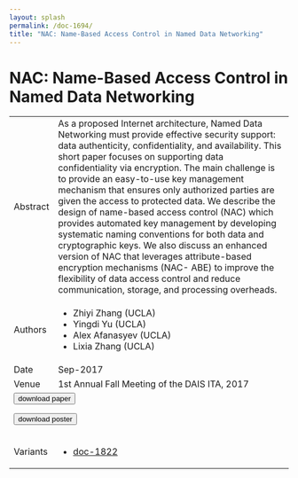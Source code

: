 ```yaml
---
layout: splash
permalink: /doc-1694/
title: "NAC: Name-Based Access Control in Named Data Networking"
---
```


# NAC: Name-Based Access Control in Named Data Networking

<table>
    <tbody>
    <tr>
        <td>Abstract</td>
        <td>As a proposed Internet architecture, Named Data Networking must provide effective security support: data authenticity, confidentiality, and availability. This short paper focuses on supporting data confidentiality via encryption. The main challenge is to provide an easy-to-use key management mechanism that ensures only authorized parties are given the access to protected data. We describe the design of name-based access control (NAC) which provides automated key management by developing systematic naming conventions for both data and cryptographic keys. We also discuss an enhanced version of NAC that leverages attribute-based encryption mechanisms (NAC- ABE) to improve the flexibility of data access control and reduce communication, storage, and processing overheads.</td>
    </tr>
    <tr>
        <td>Authors</td>
        <td>
            <ul>
                <li>Zhiyi Zhang (UCLA)</li>
                <li>Yingdi Yu (UCLA)</li>
                <li>Alex Afanasyev (UCLA)</li>
                <li>Lixia Zhang (UCLA)</li>
            </ul>
        </td>
    </tr>
    <tr>
        <td>Date</td>
        <td>Sep-2017</td>
    </tr>
    <tr>
        <td>Venue</td>
        <td>1st Annual Fall Meeting of the DAIS ITA, 2017</td>
    </tr>
        <tr>
            <td colspan="2">
                <form method="get" action="https://ibm.box.com/v/doc-1694-paper">
                    <button type="submit">download paper</button>
                </form>
                <form method="get" action="https://ibm.box.com/v/doc-1694-poster">
                    <button type="submit">download poster</button>
                </form>
            </td>
        </tr>
        <tr>
            <td>Variants</td>
            <td>
                <ul>
                    <li><a href="\doc-1822\">doc-1822</a></li>
                </ul>
            </td>
        </tr>
    </tbody>
</table>
